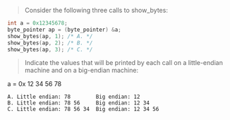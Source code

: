 > Consider the following three calls to show_bytes:
```c
int a = 0x12345678;
byte_pointer ap = (byte_pointer) &a;
show_bytes(ap, 1); /* A. */
show_bytes(ap, 2); /* B. */
show_bytes(ap, 3); /* C. */
```
> Indicate the values that will be printed by each call on a little-endian
machine and on a big-endian machine:

a = 0x 12 34 56 78

```
A. Little endian: 78        Big endian: 12
B. Little endian: 78 56     Big endian: 12 34
C. Little endian: 78 56 34  Big endian: 12 34 56
```
